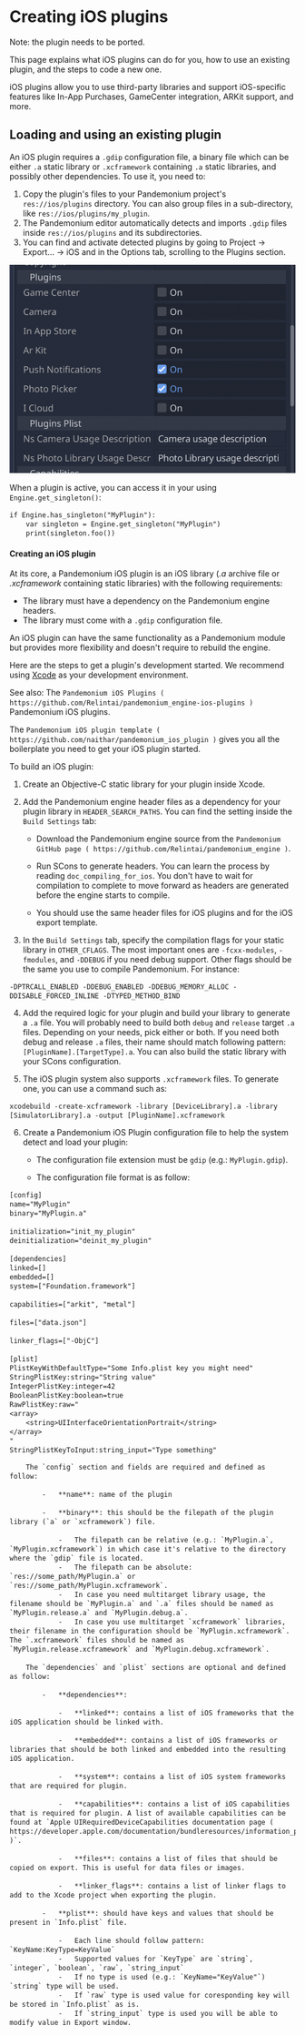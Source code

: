 
# Creating iOS plugins

Note: the plugin needs to be ported.

This page explains what iOS plugins can do for you, how to use an existing plugin,
and the steps to code a new one.

iOS plugins allow you to use third-party libraries and support iOS-specific features like In-App
Purchases, GameCenter integration, ARKit support, and more.

## Loading and using an existing plugin

An iOS plugin requires a `.gdip` configuration file, a binary file which can be either `.a` static
library or `.xcframework` containing `.a` static libraries, and possibly other dependencies.
To use it, you need to:

1. Copy the plugin's files to your Pandemonium project's `res://ios/plugins` directory. You can also group
   files in a sub-directory, like `res://ios/plugins/my_plugin`.
2. The Pandemonium editor automatically detects and imports `.gdip` files
   inside `res://ios/plugins` and its subdirectories.
3. You can find and activate detected plugins by going to Project -> Export... -> iOS and
   in the Options tab, scrolling to the Plugins section.

![](img/ios_export_preset_plugins_section.png)

When a plugin is active, you can access it in your using `Engine.get_singleton()`:

```
if Engine.has_singleton("MyPlugin"):
    var singleton = Engine.get_singleton("MyPlugin")
    print(singleton.foo())
```

#### Creating an iOS plugin

At its core, a Pandemonium iOS plugin is an iOS library (*.a* archive file or *.xcframework* containing static libraries) with the following requirements:

- The library must have a dependency on the Pandemonium engine headers.
- The library must come with a `.gdip` configuration file.

An iOS plugin can have the same functionality as a Pandemonium module but provides more flexibility and doesn't require to rebuild the engine.

Here are the steps to get a plugin's development started. We recommend
using [Xcode](https://developer.apple.com/develop/) as your development environment.

See also: The `Pandemonium iOS Plugins ( https://github.com/Relintai/pandemonium_engine-ios-plugins )` Pandemonium iOS plugins.

The `Pandemonium iOS plugin template ( https://github.com/naithar/pandemonium_ios_plugin )` gives you all the boilerplate you need to get your iOS plugin started.


To build an iOS plugin:

1. Create an Objective-C static library for your plugin inside Xcode.

2. Add the Pandemonium engine header files as a dependency for your plugin library in `HEADER_SEARCH_PATHS`. You can find the setting inside the `Build Settings` tab:

    - Download the Pandemonium engine source from the `Pandemonium GitHub page ( https://github.com/Relintai/pandemonium_engine )`.

    - Run SCons to generate headers. You can learn the process by reading `doc_compiling_for_ios`. You don't have to wait for compilation to complete to move forward as headers are generated before the engine starts to compile.

    - You should use the same header files for iOS plugins and for the iOS export template.

3. In the `Build Settings` tab, specify the compilation flags for your static library in `OTHER_CFLAGS`. The most important ones are `-fcxx-modules`, `-fmodules`, and `-DDEBUG` if you need debug support. Other flags should be the same you use to compile Pandemonium. For instance:

```
-DPTRCALL_ENABLED -DDEBUG_ENABLED -DDEBUG_MEMORY_ALLOC -DDISABLE_FORCED_INLINE -DTYPED_METHOD_BIND
```

4. Add the required logic for your plugin and build your library to generate a `.a` file. You will probably need to build both `debug` and `release` target `.a` files. Depending on your needs, pick either or both. If you need both debug and release `.a` files, their name should match following pattern: `[PluginName].[TargetType].a`. You can also build the static library with your SCons configuration.

5. The iOS plugin system also supports `.xcframework` files. To generate one, you can use a command such as:

```
xcodebuild -create-xcframework -library [DeviceLibrary].a -library [SimulatorLibrary].a -output [PluginName].xcframework
```

6. Create a Pandemonium iOS Plugin configuration file to help the system detect and load your plugin:

    -   The configuration file extension must be `gdip` (e.g.: `MyPlugin.gdip`).

    -   The configuration file format is as follow:

```
[config]
name="MyPlugin"
binary="MyPlugin.a"

initialization="init_my_plugin"
deinitialization="deinit_my_plugin"

[dependencies]
linked=[]
embedded=[]
system=["Foundation.framework"]

capabilities=["arkit", "metal"]

files=["data.json"]

linker_flags=["-ObjC"]

[plist]
PlistKeyWithDefaultType="Some Info.plist key you might need"
StringPlistKey:string="String value"
IntegerPlistKey:integer=42
BooleanPlistKey:boolean=true
RawPlistKey:raw="
<array>
    <string>UIInterfaceOrientationPortrait</string>
</array>
"
StringPlistKeyToInput:string_input="Type something"
```

        The `config` section and fields are required and defined as follow:

            -   **name**: name of the plugin

            -   **binary**: this should be the filepath of the plugin library (`a` or `xcframework`) file.

                -   The filepath can be relative (e.g.: `MyPlugin.a`, `MyPlugin.xcframework`) in which case it's relative to the directory where the `gdip` file is located.
                -   The filepath can be absolute: `res://some_path/MyPlugin.a` or `res://some_path/MyPlugin.xcframework`.
                -   In case you need multitarget library usage, the filename should be `MyPlugin.a` and `.a` files should be named as `MyPlugin.release.a` and `MyPlugin.debug.a`.
                -   In case you use multitarget `xcframework` libraries, their filename in the configuration should be `MyPlugin.xcframework`. The `.xcframework` files should be named as `MyPlugin.release.xcframework` and `MyPlugin.debug.xcframework`.

        The `dependencies` and `plist` sections are optional and defined as follow:

            -   **dependencies**:

                -   **linked**: contains a list of iOS frameworks that the iOS application should be linked with.

                -   **embedded**: contains a list of iOS frameworks or libraries that should be both linked and embedded into the resulting iOS application.

                -   **system**: contains a list of iOS system frameworks that are required for plugin.

                -   **capabilities**: contains a list of iOS capabilities that is required for plugin. A list of available capabilities can be found at `Apple UIRequiredDeviceCapabilities documentation page ( https://developer.apple.com/documentation/bundleresources/information_property_list/uirequireddevicecapabilities )`.

                -   **files**: contains a list of files that should be copied on export. This is useful for data files or images.

                -   **linker_flags**: contains a list of linker flags to add to the Xcode project when exporting the plugin.

            -   **plist**: should have keys and values that should be present in `Info.plist` file.

                -   Each line should follow pattern: `KeyName:KeyType=KeyValue`
                -   Supported values for `KeyType` are `string`, `integer`, `boolean`, `raw`, `string_input`
                -   If no type is used (e.g.: `KeyName="KeyValue"`) `string` type will be used.
                -   If `raw` type is used value for coresponding key will be stored in `Info.plist` as is.
                -   If `string_input` type is used you will be able to modify value in Export window.

